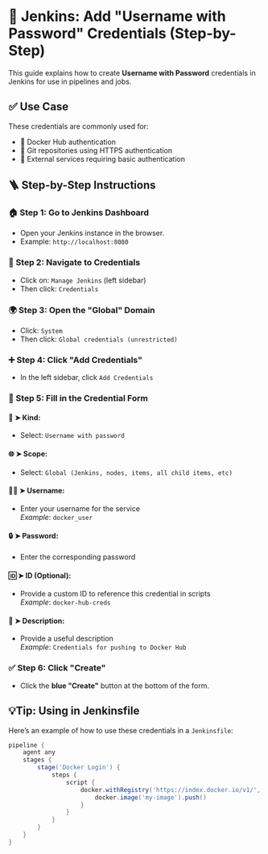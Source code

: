 # 🔐 Jenkins: Add "Username with Password" Credentials (Step-by-Step)

This guide explains how to create **Username with Password** credentials in Jenkins for use in pipelines and jobs.

## ✅ Use Case

These credentials are commonly used for:

- 🐳 Docker Hub authentication  
- 🧾 Git repositories using HTTPS authentication  
- 🔗 External services requiring basic authentication  

## 🪜 Step-by-Step Instructions

### 🏠 Step 1: Go to Jenkins Dashboard
- Open your Jenkins instance in the browser.
- Example: `http://localhost:8080`

### 🔐 Step 2: Navigate to Credentials
- Click on: `Manage Jenkins` (left sidebar)
- Then click: `Credentials`

### 🌍 Step 3: Open the "Global" Domain
- Click: `System`
- Then click: `Global credentials (unrestricted)`

### ➕ Step 4: Click "Add Credentials"
- In the left sidebar, click `Add Credentials`

### 📝 Step 5: Fill in the Credential Form

#### 👤 ➤ Kind:
- Select: `Username with password`

#### 🌐 ➤ Scope:
- Select: `Global (Jenkins, nodes, items, all child items, etc)`

#### 🧑‍💻 ➤ Username:
- Enter your username for the service  
  _Example_: `docker_user`

#### 🔒 ➤ Password:
- Enter the corresponding password

#### 🆔 ➤ ID (Optional):
- Provide a custom ID to reference this credential in scripts  
  _Example_: `docker-hub-creds`

#### 📄 ➤ Description:
- Provide a useful description  
  _Example_: `Credentials for pushing to Docker Hub`

### ✅ Step 6: Click "Create"
- Click the **blue "Create"** button at the bottom of the form.

## 💡Tip: Using in Jenkinsfile

Here’s an example of how to use these credentials in a `Jenkinsfile`:

```groovy
pipeline {
    agent any
    stages {
        stage('Docker Login') {
            steps {
                script {
                    docker.withRegistry('https://index.docker.io/v1/', 'docker-hub-creds') {
                        docker.image('my-image').push()
                    }
                }
            }
        }
    }
}
```
